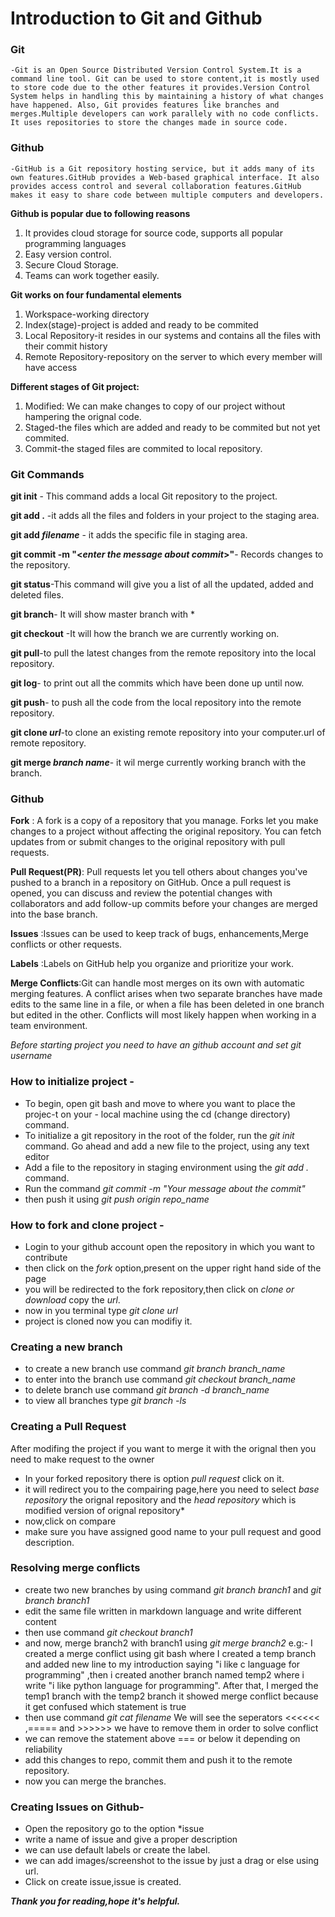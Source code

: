 # Introduction to Git and Github

### **Git**
    -Git is an Open Source Distributed Version Control System.It is a command line tool. Git can be used to store content,it is mostly used to store code due to the other features it provides.Version Control System helps in handling this by maintaining a history of what changes have happened. Also, Git provides features like branches and merges.Multiple developers can work parallely with no code conflicts. It uses repositories to store the changes made in source code. 

### **Github**
	-GitHub is a Git repository hosting service, but it adds many of its own features.GitHub provides a Web-based graphical interface. It also provides access control and several collaboration features.GitHub makes it easy to share code between multiple computers and developers.

**Github is popular due to following reasons**
1. It provides cloud storage for source code, supports all popular programming languages
2. Easy version control.
3. Secure Cloud Storage.
4. Teams can work together easily.

**Git works on four fundamental elements**
1. Workspace-working directory
2. Index(stage)-project is added and ready to be commited
3. Local Repository-it resides in our systems and contains all the files with their commit history
4. Remote Repository-repository on the server to which every member will have access

**Different stages of Git project:**
1. Modified: We can make changes to copy of our project without hampering the orignal code.
2. Staged-the files which are added and ready to be commited but not yet commited. 
3. Commit-the staged files are commited to local repository.

### Git Commands


**git init** -  This command adds a local Git repository to the project.

**git add .** -it adds all the files and folders in your project to the staging area.

**git add *filename*** - it adds the specific file in staging area.

**git commit -m "<*enter the message about commit*>"**- Records changes to the repository.

**git status**-This command will give you a list of all the updated, added and deleted files.

**git branch**- It will show master branch with *

**git checkout** -It will how the branch we are currently working on.

**git pull**-to pull the latest changes from the remote repository into the local repository.

**git log**- to print out all the commits which have been done up until now.  

**git push**- to push all the code from the local repository into the remote repository.

**git clone *url***-to clone an existing remote repository into your computer.url of remote repository.

**git merge *branch name***- it wil merge currently working branch with the branch.

### Github 

**Fork** : A fork is a copy of a repository that you manage. Forks let you make changes to a project without affecting the original repository. You can fetch updates from or submit changes to the original repository with pull requests.

**Pull Request(PR)**: Pull requests let you tell others about changes you've pushed to a branch in a repository on GitHub. Once a pull request is opened, you can discuss and review the potential changes with collaborators and add follow-up commits before your changes are merged into the base branch.

**Issues** :Issues can be used to keep track of bugs, enhancements,Merge conflicts or other requests.

**Labels** :Labels on GitHub help you organize and prioritize your work.
 
**Merge Conflicts**:Git can handle most merges on its own with automatic merging features. A conflict arises when two separate branches have made edits to the same line in a file, or when a file has been deleted in one branch but edited in the other. Conflicts will most likely happen when working in a team environment.

*Before starting project you need to have an github account and set git username*
### How to initialize project -
- To begin, open git bash and move to where you want to place the projec-t on your - local machine using the cd (change directory) command. 
- To initialize a git repository in the root of the folder, run the *git init* command.
Go ahead and add a new file to the project, using any text editor 
- Add a file to the repository in staging environment using the *git add .* command.
- Run the command *git commit -m "Your message about the commit"*
- then push it using *git push origin repo_name*

### How to fork and clone project -
- Login to your github account open the repository in which you want to contribute
- then click on the *fork* option,present on the upper right hand side of the page
- you will be redirected to the fork repository,then click on *clone or download* copy the *url*.
- now in you terminal type *git clone url*
- project is cloned now you can modifiy it.

### Creating a new branch
- to create a new branch use command *git branch branch_name*
- to enter into the branch use command *git checkout branch_name*
- to delete branch use command *git branch -d branch_name*
- to view all branches type *git branch -ls*

### Creating a Pull Request
 After modifing the project if you want to merge it with the orignal then you need to make request to the owner
 - In your forked repository there is option *pull request* click on it.
 - it will redirect you to the compairing page,here you need to select *base repository* the orignal repository and the *head repository* which is modified version of orignal repository*
 - now,click on compare 
 - make sure you have assigned good name to your pull request and good description.

 
### Resolving merge conflicts
- create two new branches by using command *git branch branch1* and *git branch branch1*
- edit the same file written in markdown language and write different content 
- then use command *git checkout branch1*
- and now, merge branch2 with branch1 using *git merge branch2* 
e.g:- I created a merge conflict using git bash where I created a temp branch and added new line to my introduction saying "i like c language for programming" ,then i created another branch named temp2 where i write "i like python language for programming". After that, I merged the temp1 branch with the temp2 branch it showed merge conflict because it get confused which statement is true 
- then use command *git cat filename*
We will see the seperators <<<<<< ,===== and  >>>>>>
we have to remove them in order to solve conflict
- we can remove the statement above === or below it depending on reliability
- add this changes to repo, commit them and push it to the remote repository.
- now you can merge the branches.

### Creating Issues on Github-
- Open the repository go to the option *issue
- write a name of issue and give a proper description 
- we can use default labels or create the label.
- we can add images/screenshot to the issue by just a drag or else using url.
- Click on create issue,issue is created.

***Thank you for reading,hope it's helpful.***



